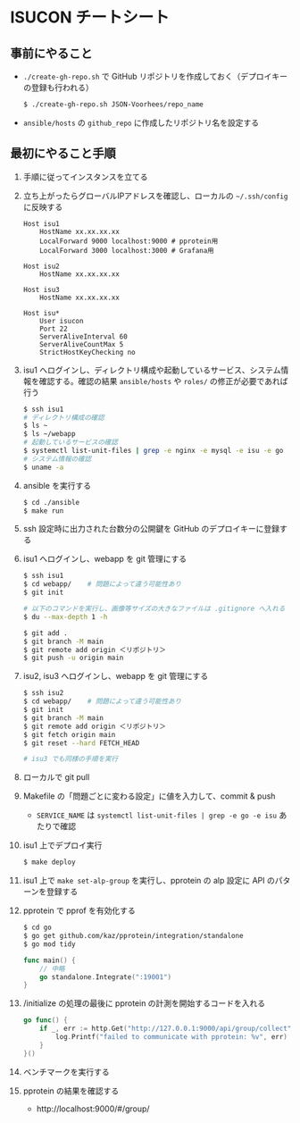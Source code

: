 # ISUCON チートシート

## 事前にやること
* `./create-gh-repo.sh` で GitHub リポジトリを作成しておく（デプロイキーの登録も行われる）
    ```bash
    $ ./create-gh-repo.sh JSON-Voorhees/repo_name
    ```
* `ansible/hosts` の `github_repo` に作成したリポジトリ名を設定する

## 最初にやること手順
1. 手順に従ってインスタンスを立てる
1. 立ち上がったらグローバルIPアドレスを確認し、ローカルの `~/.ssh/config` に反映する
    ```
    Host isu1
        HostName xx.xx.xx.xx 
        LocalForward 9000 localhost:9000 # pprotein用
        LocalForward 3000 localhost:3000 # Grafana用

    Host isu2
        HostName xx.xx.xx.xx

    Host isu3
        HostName xx.xx.xx.xx

    Host isu*
        User isucon
        Port 22
        ServerAliveInterval 60
        ServerAliveCountMax 5
        StrictHostKeyChecking no
    ```
1. isu1 へログインし、ディレクトリ構成や起動しているサービス、システム情報を確認する。確認の結果 `ansible/hosts` や `roles/` の修正が必要であれば行う
    ```bash
    $ ssh isu1
    # ディレクトリ構成の確認
    $ ls ~
    $ ls ~/webapp
    # 起動しているサービスの確認
    $ systemctl list-unit-files | grep -e nginx -e mysql -e isu -e go
    # システム情報の確認
    $ uname -a
    ```
1. ansible を実行する
    ```bash
    $ cd ./ansible
    $ make run
    ```
1. ssh 設定時に出力された台数分の公開鍵を GitHub のデプロイキーに登録する
1. isu1 へログインし、webapp を git 管理にする
    ```bash
    $ ssh isu1
    $ cd webapp/    # 問題によって違う可能性あり
    $ git init

    # 以下のコマンドを実行し、画像等サイズの大きなファイルは .gitignore へ入れる
    $ du --max-depth 1 -h

    $ git add .
    $ git branch -M main
    $ git remote add origin ＜リポジトリ＞
    $ git push -u origin main
    ```
1. isu2, isu3 へログインし、webapp を git 管理にする
    ```bash
    $ ssh isu2
    $ cd webapp/    # 問題によって違う可能性あり
    $ git init
    $ git branch -M main
    $ git remote add origin ＜リポジトリ＞
    $ git fetch origin main
    $ git reset --hard FETCH_HEAD

    # isu3 でも同様の手順を実行
    ```
1. ローカルで git pull
1. Makefile の「問題ごとに変わる設定」に値を入力して、commit & push
    * `SERVICE_NAME` は `systemctl list-unit-files | grep -e go -e isu` あたりで確認
1. isu1 上でデプロイ実行
    ```bash
    $ make deploy
    ```
1. isu1 上で `make set-alp-group` を実行し、pprotein の alp 設定に API のパターンを登録する
1. pprotein で pprof を有効化する
    ```bash
    $ cd go
    $ go get github.com/kaz/pprotein/integration/standalone
    $ go mod tidy
    ```

    ```go
    func main() {
        // 中略
        go standalone.Integrate(":19001")
    }
    ```
1. /initialize の処理の最後に pprotein の計測を開始するコードを入れる
    ```go
    go func() {
		if _, err := http.Get("http://127.0.0.1:9000/api/group/collect"); err != nil {
			log.Printf("failed to communicate with pprotein: %v", err)
		}
	}()
    ```
1. ベンチマークを実行する
1. pprotein の結果を確認する
    * http://localhost:9000/#/group/

